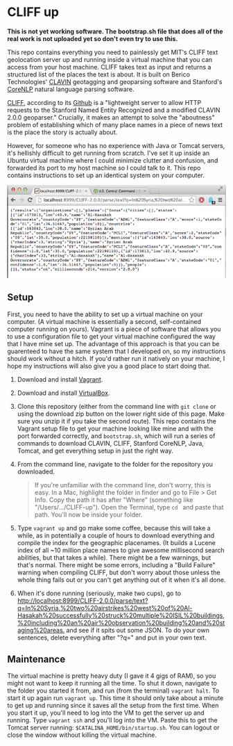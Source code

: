 CLIFF up
=========

**This is not yet working software. The bootstrap.sh file that does all of the
real work is not uploaded yet so don't even try to use this.**

This repo contains everything you need to painlessly get MIT's CLIFF
text geolocation server up and running inside a virtual machine that you can access
from your host machine. CLIFF takes text as input and returns a structured list
of the places the text is about. It is built on Berico Technologies'
[CLAVIN](https://github.com/Berico-Technologies/CLAVIN) geotagging and
geoparsing software and Stanford's
[CoreNLP](http://nlp.stanford.edu/software/corenlp.shtml) natural language
parsing software.

[CLIFF](http://cliff.mediameter.org/), according to its
[Github](https://github.com/c4fcm/CLIFF) is a "lightweight server to allow HTTP
requests to the Stanford Named Entity Recognized and a modified CLAVIN 2.0.0
geoparser." Crucially, it makes an attempt to solve the "aboutness" problem
of establishing which of many place names in a piece of news text is the place
the story is actually about.

However, for someone who has no experience with Java or Tomcat servers, it's
hellishly difficult to get running from scratch. I've set it up inside an
Ubuntu virtual machine where I could minimize clutter and confusion, and
forwarded its port to my host machine so I could talk to it. This repo contains
instructions to set up an identical system on your computer.

![Screenshot of CLIFF on a localhost](Motivational_screenshot.png)

Setup
--------

First, you need to have the ability to set up a virtual machine on your
computer. (A virtual machine is essentially a second, self-contained computer
running on yours). Vagrant is a piece of software that allows you to use a
configuration file to get your virtual machine configured the way that I have
mine set up. The advantage of this approach is that you can be guarenteed to
have the same system that I developed on, so my instructions should work
without a hitch. If you'd rather run it natively on your machine, I hope my
instructions will also give you a good place to start doing that.

1. Download and install [Vagrant](https://docs.vagrantup.com/v2/installation/).

2. Download and install [VirtualBox](https://www.virtualbox.org/wiki/Downloads).

3. Clone this repository (either from the command line with `git clone` or
   using the download zip button on the lower right side of this page. Make
   sure you unzip it if you take the second route). This repo contains the
   Vagrant setup file to get your machine looking like mine and with the port
   forwarded correctly, and `bootstrap.sh`, which will run a series of commands
   to download CLAVIN, CLIFF, Stanford CoreNLP, Java, Tomcat, and get
   everything setup in just the right way.

4. From the command line, navigate to the folder for the repository you
   downloaded. 
   
   > If you're unfamiliar with the command line, don't worry, this
   > is easy. In a Mac, highlight the folder in finder and go to File > Get Info.
   > Copy the path it has after "Where" (something like "/Users/.../CLIFF-up").
   > Open the Terminal, type `cd ` and paste that path. You'll now be inside your
   > folder.

5.  Type `vagrant up` and go make some coffee, because this will take a while,
     as in potentially a couple of hours to download everything and compile the
     index for the geographic placenames. (It builds a Lucene index of all ~10
     million place names to give awesome millisecond search abilities, but that
     takes a while). There might be a few warnings, but that's normal. There
     might be some errors, including a "Build Failure" warning when compiling
     CLIFF, but don't worry about those unless the whole thing fails out or you
     can't get anything out of it when it's all done.

6. When it's done running (seriously, make two cups), go to
    <http://localhost:8999/CLIFF-2.0.0/parse/text?q=In%20Syria,%20two%20airstrikes%20west%20of%20Al-Hasakah%20successfully%20struck%20multiple%20ISIL%20buildings,%20including%20an%20air%20observation%20building%20and%20staging%20areas.>
    and see if it spits out some JSON. To do your own sentences, delete
    everything after "?q=" and put in your own text.

Maintenance
--------
The virtual machine is pretty heavy duty (I gave it 4 gigs of RAM), so you
might not want to keep it running all the time. To shut it down, navigate to
the folder you started it from, and run (from the terminal) `vagrant halt`. To
start it up again run `vagrant up`. This time it should only take about
a minute to get up and running since it saves all the setup from the first
time. When you start it up, you'll need to log into the VM to get the server up
and running. Type `vagrant ssh` and you'll log into the VM. Paste this to get
the Tomcat server running: `$CATALINA_HOME/bin/startup.sh`. You can logout or
close the window without killing the virtual machine.




